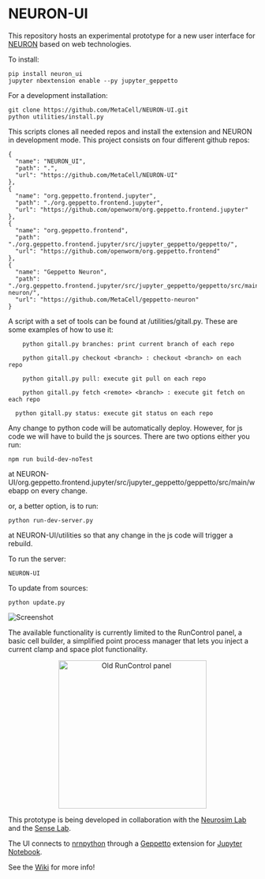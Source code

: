 # NEURON-UI

This repository hosts an experimental prototype for a new user interface for [NEURON](http://www.neuron.yale.edu/neuron/) based on web technologies. 

To install:
```
pip install neuron_ui
jupyter nbextension enable --py jupyter_geppetto
```

For a development installation:
```
git clone https://github.com/MetaCell/NEURON-UI.git
python utilities/install.py
```

This scripts clones all needed repos and install the extension and NEURON in development mode. This project consists on four different github repos:
```
{
  "name": "NEURON_UI",
  "path": ".",
  "url": "https://github.com/MetaCell/NEURON-UI"
},
{
  "name": "org.geppetto.frontend.jupyter",
  "path": "./org.geppetto.frontend.jupyter",
  "url": "https://github.com/openworm/org.geppetto.frontend.jupyter"
},
{
  "name": "org.geppetto.frontend",
  "path": "./org.geppetto.frontend.jupyter/src/jupyter_geppetto/geppetto/",
  "url": "https://github.com/openworm/org.geppetto.frontend"
},
{
  "name": "Geppetto Neuron",
  "path": "./org.geppetto.frontend.jupyter/src/jupyter_geppetto/geppetto/src/main/webapp/extensions/geppetto-neuron/",
  "url": "https://github.com/MetaCell/geppetto-neuron"
}
```

A script with a set of tools can be found at /utilities/gitall.py. These are some examples of how to use it:
```
 	python gitall.py branches: print current branch of each repo

	python gitall.py checkout <branch> : checkout <branch> on each repo

	python gitall.py pull: execute git pull on each repo

	python gitall.py fetch <remote> <branch> : execute git fetch on each repo

  python gitall.py status: execute git status on each repo
```

Any change to python code will be automatically deploy. However, for js code we will have to build the js sources. There are two options either you run:
```
npm run build-dev-noTest
```

at NEURON-UI/org.geppetto.frontend.jupyter/src/jupyter_geppetto/geppetto/src/main/webapp on every change.

or, a better option, is to run:
```
python run-dev-server.py
```

at NEURON-UI/utilities so that any change in the js code will trigger a rebuild.

To run the server:
```
NEURON-UI
```

To update from sources:
```
python update.py
```

![Screenshot](https://dl.dropboxusercontent.com/u/7538688/Don%27t%20delete%2C%20used%20in%20wikis%20etc/release034.png)

The available functionality is currently limited to the RunControl panel, a basic cell builder, a simplified point process manager that lets you inject a current clamp and space plot functionality.

<p align="center">
  <img src="https://dl.dropboxusercontent.com/u/7538688/Don%27t%20delete%2C%20used%20in%20wikis%20etc/Screen_Shot_2016-06-15_at_18.06.16.png" alt="Old RunControl panel" height="300"/>
</p>

This prototype is being developed in collaboration with the [Neurosim Lab](http://neurosimlab.org/) and the [Sense Lab](https://senselab.med.yale.edu/).

The UI connects to [nrnpython](http://www.neuron.yale.edu/neuron/static/docs/help/neuron/neuron/classes/python.html) through a [Geppetto](http://git.geppetto.org) extension for [Jupyter Notebook](http://jupyter.org/).

See the [Wiki](https://github.com/MetaCell/NEURON-UI/wiki) for more info!
